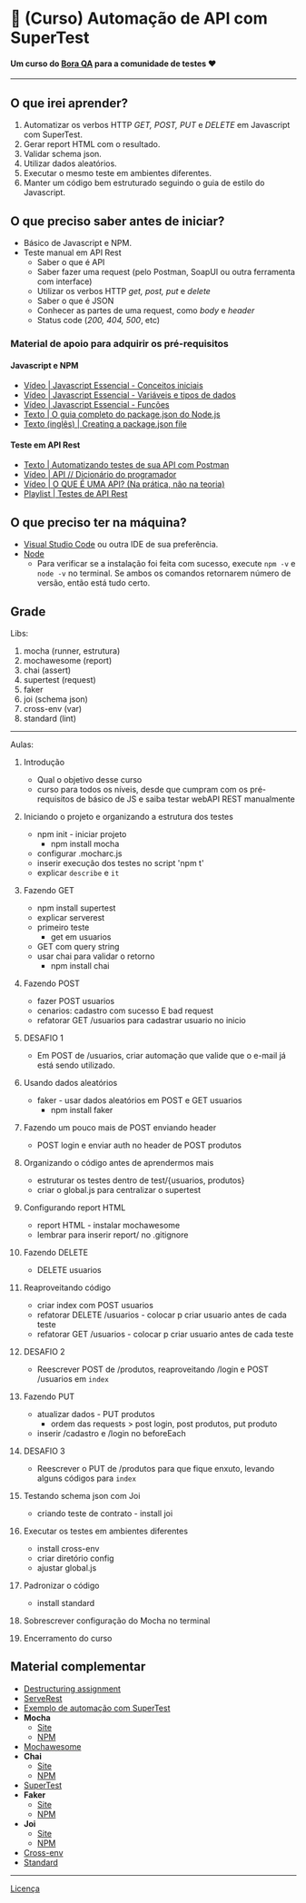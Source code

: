# 📖 (Curso) Automação de API com SuperTest

#### Um curso do [Bora QA](http://boraqa.org) para a comunidade de testes ❤️
___

## O que irei aprender?

1. Automatizar os verbos HTTP _GET, POST, PUT_ e _DELETE_ em Javascript com SuperTest.
1. Gerar report HTML com o resultado.
1. Validar schema json.
1. Utilizar dados aleatórios.
1. Executar o mesmo teste em ambientes diferentes.
1. Manter um código bem estruturado seguindo o guia de estilo do Javascript.

## O que preciso saber antes de iniciar?

- Básico de Javascript e NPM.
- Teste manual em API Rest
  - Saber o que é API
  - Saber fazer uma request (pelo Postman, SoapUI ou outra ferramenta com interface)
  - Utilizar os verbos HTTP _get, post, put_ e _delete_
  - Saber o que é JSON
  - Conhecer as partes de uma request, como _body_ e _header_
  - Status code (_200, 404, 500_, etc)

### Material de apoio para adquirir os pré-requisitos

#### Javascript e NPM
- [Vídeo | Javascript Essencial - Conceitos iniciais](https://youtu.be/ipHuSfOYhwA?list=PLInBAd9OZCzxl38aAYdyoMHVg0xCgxrRx)
- [Vídeo | Javascript Essencial - Variáveis e tipos de dados](https://youtu.be/ZW02MWzZXPE?list=PLInBAd9OZCzxl38aAYdyoMHVg0xCgxrRx)
- [Vídeo | Javascript Essencial - Funções](https://youtu.be/TWmlIbvTjRo?list=PLInBAd9OZCzxl38aAYdyoMHVg0xCgxrRx)
- [Texto | O guia completo do package.json do Node.js](https://www.luiztools.com.br/post/o-guia-completo-do-package-json-do-node-js/)
- [Texto (inglês) | Creating a package.json file](https://docs.npmjs.com/creating-a-package-json-file)

#### Teste em API Rest
- [Texto | Automatizando testes de sua API com Postman](https://medium.com/assertqualityassurance/automatizando-sua-api-com-postman-64a72185e1e6)
- [Vídeo | API // Dicionário do programador](https://www.youtube.com/watch?v=vGuqKIRWosk)
- [Vídeo | O QUE É UMA API? (Na prática, não na teoria)](https://www.youtube.com/watch?v=3LHSyha0xN0)
- [Playlist | Testes de API Rest](https://www.youtube.com/watch?v=VA7uEDtMdBM&list=PLf8x7B3nFTl1hYsgnXaZnXa4V5DHDd4fa)

## O que preciso ter na máquina?

- [Visual Studio Code](https://code.visualstudio.com/) ou outra IDE de sua preferência.
- [Node](https://nodejs.org/en/download/)
  - Para verificar se a instalação foi feita com sucesso, execute `npm -v` e `node -v` no terminal. Se ambos os comandos retornarem número de versão, então está tudo certo.

## Grade

Libs:
1. mocha (runner, estrutura)
1. mochawesome (report)
1. chai (assert)
1. supertest (request)
1. faker
1. joi (schema json)
1. cross-env (var)
1. standard (lint)

---

Aulas:

1. Introdução
    - Qual o objetivo desse curso
    - curso para todos os níveis, desde que cumpram com os pré-requisitos de básico de JS e saiba testar webAPI REST manualmente

1. Iniciando o projeto e organizando a estrutura dos testes
    - npm init - iniciar projeto
        - npm install mocha
    - configurar .mocharc.js
    - inserir execução dos testes no script 'npm t'
    - explicar `describe` e `it`

1. Fazendo GET
    - npm install supertest
    - explicar serverest
    - primeiro teste 
        - get em usuarios
    - GET com query string
    - usar chai para validar o retorno
        - npm install chai

1. Fazendo POST
    - fazer POST usuarios
    - cenarios: cadastro com sucesso E bad request
    - refatorar GET /usuarios para cadastrar usuario no inicio

1. DESAFIO 1
    - Em POST de /usuarios, criar automação que valide que o e-mail já está sendo utilizado.

1. Usando dados aleatórios
    - faker - usar dados aleatórios em POST e GET usuarios
        - npm install faker

1. Fazendo um pouco mais de POST enviando header
    - POST login e enviar auth no header de POST produtos

1. Organizando o código antes de aprendermos mais
    - estruturar os testes dentro de test/{usuarios, produtos}
    - criar o global.js para centralizar o supertest

1. Configurando report HTML
    - report HTML - instalar mochawesome
    - lembrar para inserir report/ no .gitignore

1. Fazendo DELETE
    - DELETE usuarios

1. Reaproveitando código
    - criar index com POST usuarios
    - refatorar DELETE /usuarios - colocar p criar usuario antes de cada teste
    - refatorar GET /usuarios - colocar p criar usuario antes de cada teste

1. DESAFIO 2
    - Reescrever POST de /produtos, reaproveitando /login e POST /usuarios em `index`

1. Fazendo PUT
    - atualizar dados - PUT produtos
        - ordem das requests > post login, post produtos, put produto
    - inserir /cadastro e /login no beforeEach

1. DESAFIO 3
    - Reescrever o PUT de /produtos para que fique enxuto, levando alguns códigos para `index`

1. Testando schema json com Joi
    - criando teste de contrato - install joi

1. Executar os testes em ambientes diferentes
    - install cross-env 
    - criar diretório config
    - ajustar global.js

1. Padronizar o código
    - install standard

1. Sobrescrever configuração do Mocha no terminal

1. Encerramento do curso

## Material complementar

- [Destructuring assignment](https://developer.mozilla.org/en-US/docs/Web/JavaScript/Reference/Operators/Destructuring_assignment)
- [ServeRest](https://github.com/PauloGoncalvesBH/ServeRest)
- [Exemplo de automação com SuperTest](https://github.com/PauloGoncalvesBH/sample-supertest)
- **Mocha**
    - [Site](https://mochajs.org/)
    - [NPM](https://www.npmjs.com/package/mocha)
- [Mochawesome](https://www.npmjs.com/package/mochawesome)
- **Chai**
    - [Site](https://www.chaijs.com/)
    - [NPM](https://www.npmjs.com/package/chai)
- [SuperTest](https://www.npmjs.com/package/supertest)
- **Faker**
    - [Site](http://marak.github.io/faker.js/)
    - [NPM](https://www.npmjs.com/package/faker)
- **Joi**
    - [Site](https://joi.dev/api/)
    - [NPM](https://www.npmjs.com/package/joi)
- [Cross-env](https://www.npmjs.com/package/cross-env)
- [Standard](https://www.npmjs.com/package/standard)

---

[Licença](https://github.com/Bora-QA/Sobre/blob/master/LICENSE)
